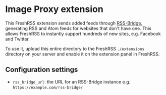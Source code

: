 # Image Proxy extension

This FreshRSS extension sends added feeds through [RSS-Bridge](https://github.com/rss-bridge/rss-bridge), generating RSS and Atom feeds for websites that don't have one. This allows FreshRSS to instantly support hundreds of new sites, e.g. Facebook and Twitter.

To use it, upload this entire directory to the FreshRSS `./extensions` directory on your server and enable it on the extension panel in FreshRSS.

## Configuration settings

* `rss_bridge_url`: the URL for an RSS-Bridge instance e.g. `https://example.com/rss-bridge/`

